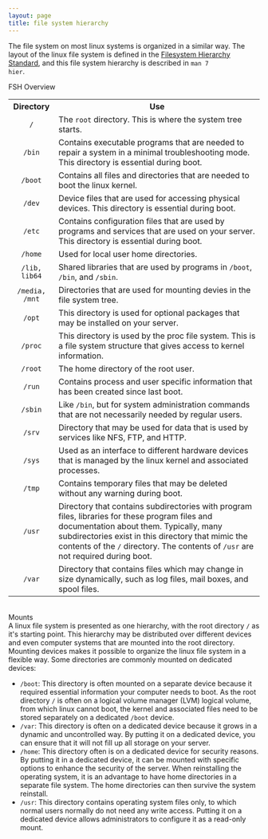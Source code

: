 ```yaml
---
layout: page
title: file system hierarchy
---
```


The file system on most linux systems is organized in a similar way. The layout of the linux file system is defined in the [Filesystem Hierarchy Standard](http://www.pathname.com/fhs/), and this file system hierarchy is described in <code>man 7 hier</code>.<br>

FSH Overview
<table>
  <tr>
    <th>Directory</th>
    <th>Use</th>
  </tr>
  <tr>
    <td align="center"><code>/</code></td>
    <td>The <code>root</code> directory. This is where the system tree starts.</td>
  </tr>
  <tr>
    <td align="center"><code>/bin</code></td>
    <td>Contains executable programs that are needed to repair a system in a minimal troubleshooting mode. This directory is essential during boot.</td>
  </tr>
  <tr>
    <td align="center"><code>/boot</code></td>
    <td>Contains all files and directories that are needed to boot the linux kernel.</td>
  </tr>
  <tr>
    <td align="center"><code>/dev</code></td>
    <td>Device files that are used for accessing physical devices. This directory is essential during boot.</td>
  </tr>
  <tr>
    <td align="center"><code>/etc</code></td>
    <td>Contains configuration files that are used by programs and services that are used on your server. This directory is essential during boot.</td>
  </tr>
  <tr>
    <td align="center"><code>/home</code></td>
    <td>Used for local user home directories.</td>
  </tr>
  <tr>
    <td align="center"><code>/lib, lib64</code></td>
    <td>Shared libraries that are used by programs in <code>/boot</code>, <code>/bin</code>, and <code>/sbin</code>.</td>
  </tr>
  <tr>
    <td align="center"><code>/media, /mnt</code></td>
    <td>Directories that are used for mounting devies in the file system tree.</td>
  </tr>
  <tr>
    <td align="center"><code>/opt</code></td>
    <td>This directory is used for optional packages that may be installed on your server.</td>
  </tr>
  <tr>
    <td align="center"><code>/proc</code></td>
    <td>This directory is used by the proc file system. This is a file system structure that gives access to kernel information.</td>
  </tr>
  <tr>
    <td align="center"><code>/root</code></td>
    <td>The home directory of the root user.</td>
  </tr>
  <tr>
    <td align="center"><code>/run</code></td>
    <td>Contains process and user specific information that has been created since last boot.</td>
  </tr>
  <tr>
    <td align="center"><code>/sbin</code></td>
    <td>Like <code>/bin</code>, but for system administration commands that are not necessarily needed by regular users.</td>
  </tr>
  <tr>
    <td align="center"><code>/srv</code></td>
    <td>Directory that may be used for data that is used by services like NFS, FTP, and HTTP.</td>
  </tr>
  <tr>
    <td align="center"><code>/sys</code></td>
    <td>Used as an interface to different hardware devices that is managed by the linux kernel and associated processes.</td>
  </tr>
  <tr>
    <td align="center"><code>/tmp</code></td>
    <td>Contains temporary files that may be deleted without any warning during boot.</td>
  </tr>
  <tr>
    <td align="center"><code>/usr</code></td>
    <td>Directory that contains subdirectories with program files, libraries for these program files and documentation about them. Typically, many subdirectories exist in this directory that mimic the contents of the <code>/</code> directory. The contents of <code>/usr</code> are not required during boot.</td>
  </tr>
  <tr>
    <td align="center"><code>/var</code></td>
    <td>Directory that contains files which may change in size dynamically, such as log files, mail boxes, and spool files.</td>
  </tr>
</table><br>
Mounts<br>
A linux file system is presented as one hierarchy, with the root directory <code>/</code> as it's starting point. This hierarchy may be distributed over different devices and even computer systems that are mounted into the root directory.<br>
Mounting devices makes it possible to organize the linux file system in a flexible way. Some directories are commonly mounted on dedicated devices:
<ul>
<li><code>/boot</code>: This directory is often mounted on a separate device because it required essential information your computer needs to boot. As the root directory <code>/</code> is often on a logical volume manager (LVM) logical volume, from which linux cannot boot, the kernel and associated files need to be stored separately on a dedicated <code>/boot</code> device.</li>
<li><code>/var</code>: This directory is often on a dedicated device because it grows in a dynamic and uncontrolled way. By putting it on a dedicated device, you can ensure that it will not fill up all storage on your server.</li>
<li><code>/home</code>: This directory often is on a dedicated device for security reasons. By putting it in a dedicated device, it can be mounted with specific options to enhance the security of the server. When reinstalling the operating system, it is an advantage to have home directories in a separate file system. The home directories can then survive the system reinstall.</li>
<li><code>/usr</code>: This directory contains operating system files only, to which normal users normally do not need any write access. Putting it on a dedicated device allows administrators to configure it as a read-only mount.</li>
</ul><br>